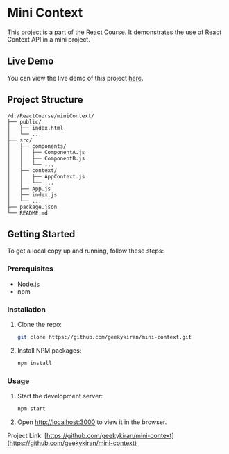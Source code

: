 # Mini Context
This project is a part of the React Course. It demonstrates the use of React Context API in a mini project.

## Live Demo

You can view the live demo of this project [here](https://geekykiran.github.io/mini-context/).

## Project Structure

```
/d:/ReactCourse/miniContext/
├── public/
│   ├── index.html
│   └── ...
├── src/
│   ├── components/
│   │   ├── ComponentA.js
│   │   ├── ComponentB.js
│   │   └── ...
│   ├── context/
│   │   ├── AppContext.js
│   │   └── ...
│   ├── App.js
│   ├── index.js
│   └── ...
├── package.json
└── README.md
```

## Getting Started

To get a local copy up and running, follow these steps:

### Prerequisites

- Node.js
- npm

### Installation

1. Clone the repo:
    ```sh
    git clone https://github.com/geekykiran/mini-context.git
    ```
2. Install NPM packages:
    ```sh
    npm install
    ```

### Usage

1. Start the development server:
    ```sh
    npm start
    ```
2. Open [http://localhost:3000](http://localhost:3000) to view it in the browser.

Project Link: [https://github.com/geekykiran/mini-context](https://github.com/geekykiran/mini-context)
